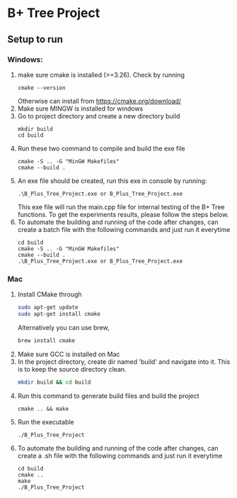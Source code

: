# B+ Tree Project

## Setup to run

### Windows:

1. make sure cmake is installed (>=3.26). Check by running
   ```
   cmake --version
   ```
   Otherwise can install from https://cmake.org/download/
2. Make sure MINGW is installed for windows
3. Go to project directory and create a new directory build
   ```
   mkdir build
   cd build
   ```
4. Run these two command to compile and build the exe file
   ```
   cmake -S .. -G "MinGW Makefiles"
   cmake --build .
   ```
5. An exe file should be created, run this exe in console by running:
   ```
   .\B_Plus_Tree_Project.exe or B_Plus_Tree_Project.exe
   ```
   This exe file will run the main.cpp file for internal testing of the B+ Tree functions. To get the experiments results, please follow the steps below.
6. To automate the building and running of the code after changes, can create a batch file with the following commands and just run it everytime
   ```
   cd build
   cmake -S .. -G "MinGW Makefiles"
   cmake --build .
   .\B_Plus_Tree_Project.exe or B_Plus_Tree_Project.exe
   ```

### Mac

1. Install CMake through
   ```bash
   sudo apt-get update
   sudo apt-get install cmake
   ```
   Alternatively you can use brew,
   ```bash
   brew install cmake
   ```
2. Make sure GCC is installed on Mac
3. In the project directory, create dir named 'build' and navigate into it. This is to keep the source directory clean.
   ```bash
   mkdir build && cd build
   ```
4. Run this command to generate build files and build the project
   ```
   cmake .. && make
   ```
5. Run the executable
   ```
   ./B_Plus_Tree_Project
   ```
6. To automate the building and running of the code after changes, can create a .sh file with the following commands and just run it everytime
   ```
   cd build
   cmake ..
   make
   ./B_Plus_Tree_Project
   ```
